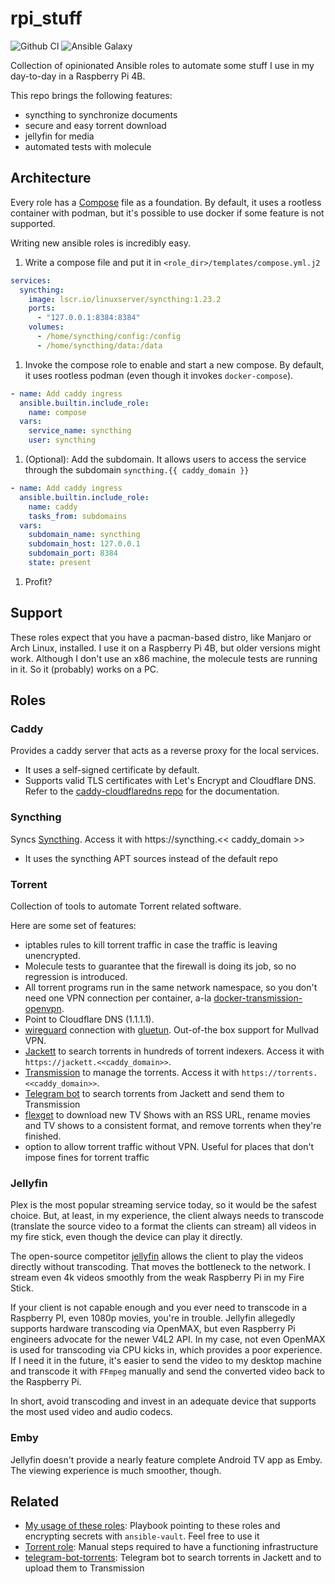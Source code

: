 # rpi_stuff

![Github CI](https://github.com/gjhenrique/rpi_stuff/actions/workflows/local-test.yml/badge.svg)
![Ansible Galaxy](https://img.shields.io/badge/dynamic/json?style=flat&label=galaxy&prefix=v&url=https://galaxy.ansible.com/api/v2/collections/gjhenrique/rpi_stuff/&query=latest_version.version)

Collection of opinionated Ansible roles to automate some stuff I use in my day-to-day in a Raspberry Pi 4B.

This repo brings the following features:
- syncthing to synchronize documents
- secure and easy torrent download
- jellyfin for media
- automated tests with molecule

## Architecture

Every role has a [Compose](https://github.com/compose-spec/compose-spec/) file as a foundation.
By default, it uses a rootless container with podman, but it's possible to use docker if some feature is not supported.

Writing new ansible roles is incredibly easy.

1. Write a compose file and put it in `<role_dir>/templates/compose.yml.j2`

``` yaml
services:
  syncthing:
    image: lscr.io/linuxserver/syncthing:1.23.2
    ports:
      - "127.0.0.1:8384:8384"
    volumes:
      - /home/syncthing/config:/config
      - /home/syncthing/data:/data
```

1. Invoke the compose role to enable and start a new compose. By default, it uses rootless podman (even though it invokes `docker-compose`).
``` yaml
- name: Add caddy ingress
  ansible.builtin.include_role:
    name: compose
  vars:
    service_name: syncthing
    user: syncthing
```

1. (Optional): Add the subdomain. It allows users to access the service through the subdomain `syncthing.{{ caddy_domain }}`

``` yaml
- name: Add caddy ingress
  ansible.builtin.include_role:
    name: caddy
    tasks_from: subdomains
  vars:
    subdomain_name: syncthing
    subdomain_host: 127.0.0.1
    subdomain_port: 8384
    state: present
```

1. Profit?

## Support
These roles expect that you have a pacman-based distro, like Manjaro or Arch Linux, installed.
I use it on a Raspberry Pi 4B, but older versions might work.
Although I don't use an x86 machine, the molecule tests are running in it. So it (probably) works on a PC.

## Roles

### Caddy
Provides a caddy server that acts as a reverse proxy for the local services.

- It uses a self-signed certificate by default.
- Supports valid TLS certificates with Let's Encrypt and Cloudflare DNS.
Refer to the [caddy-cloudflaredns repo](https://github.com/SlothCroissant/caddy-cloudflaredns) for the documentation.

### Syncthing
Syncs [Syncthing](https://syncthing.net). Access it with https://syncthing.<< caddy_domain >>

- It uses the syncthing APT sources instead of the default repo

### Torrent
Collection of tools to automate Torrent related software.

Here are some set of features:
- iptables rules to kill torrent traffic in case the traffic is leaving unencrypted.
- Molecule tests to guarantee that the firewall is doing its job, so no regression is introduced.
- All torrent programs run in the same network namespace, so you don't need one VPN connection per container, a-la [docker-transmission-openvpn](https://github.com/haugene/docker-transmission-openvpn).
- Point to Cloudflare DNS (1.1.1.1).
- [wireguard](https://wireguard.com) connection with [gluetun](https://github.com/qdm12/gluetun). Out-of-the box support for Mullvad VPN.
- [Jackett](https://github.com/Jackett/Jackett) to search torrents in hundreds of torrent indexers. Access it with `https://jackett.<<caddy_domain>>`.
- [Transmission](https://transmissionbt.com/) to manage the torrents. Access it with `https://torrents.<<caddy_domain>>`.
- [Telegram bot](https://github.com/gjhenrique/telegram-bot-torrents/) to search torrents from Jackett and send them to Transmission
- [flexget](https://flexget.com/) to download new TV Shows with an RSS URL, rename movies and TV shows to a consistent format, and remove torrents when they're finished.
- option to allow torrent traffic without VPN. Useful for places that don't impose fines for torrent traffic

### Jellyfin
Plex is the most popular streaming service today, so it would be the safest choice.
But, at least, in my experience, the client always needs to transcode (translate the source video to a format the clients can stream) all videos in my fire stick, even though the device can play it directly.

The open-source competitor [jellyfin](https://jellyfin.org/) allows the client to play the videos directly without transcoding.
That moves the bottleneck to the network.
I stream even 4k videos smoothly from the weak Raspberry Pi in my Fire Stick.

If your client is not capable enough and you ever need to transcode in a Raspberry PI, even 1080p movies, you're in trouble.
Jellyfin allegedly supports hardware transcoding via OpenMAX, but even Raspberry Pi engineers advocate for the newer V4L2 API.
In my case, not even OpenMAX is used for transcoding via CPU kicks in, which provides a poor experience.
If I need it in the future, it's easier to send the video to my desktop machine and transcode it with `FFmpeg` manually and send the converted video back to the Raspberry Pi.

In short, avoid transcoding and invest in an adequate device that supports the most used video and audio codecs.


### Emby

Jellyfin doesn't provide a nearly feature complete Android TV app as Emby. The viewing experience is much smoother, though.


## Related
- [My usage of these roles](./app): Playbook pointing to these roles and encrypting secrets with `ansible-vault`. Feel free to use it
- [Torrent role](./roles/torrent): Manual steps required to have a functioning infrastructure
- [telegram-bot-torrents](https://github.com/gjhenrique/telegram-bot-torrents): Telegram bot to search torrents in Jackett and to upload them to Transmission
